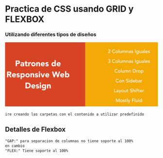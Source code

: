 # Practica de CSS usando GRID y FLEXBOX 

### Utilizando diferentes tipos de diseños

![alt text](img/image.png)

    ire creando las carpetas con el contenido a utilizar predefinido

## Detalles de Flexbox

    "GAP:" para separacion de columnas no tiene soporte al 100%
    en cambio
    "FLEX:" Tiene soporte al 100%